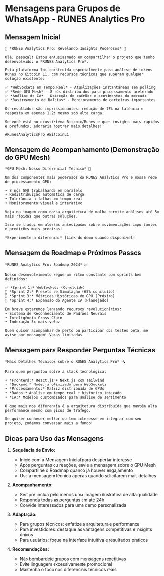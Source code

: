 # Mensagens para Grupos de WhatsApp - RUNES Analytics Pro

## Mensagem Inicial

```
🌟 *RUNES Analytics Pro: Revelando Insights Poderosos* 🌟

Olá, pessoal! Estou entusiasmado em compartilhar o projeto que tenho desenvolvido: o *RUNES Analytics Pro*.

Esta plataforma foi construída especialmente para análise de tokens Runes no Bitcoin L1, com recursos técnicos que superam qualquer solução existente:

✅ *WebSockets em Tempo Real* - Atualizações instantâneas sem polling
✅ *Rede GPU Mesh* - 8 nós distribuídos para processamento acelerado
✅ *Análise de IA* - Detecção de padrões e sentimentos do mercado
✅ *Rastreamento de Baleias* - Monitoramento de carteiras importantes

Os resultados são impressionantes: redução de 78% na latência e resposta em apenas 1.2s mesmo sob alta carga.

Se você está no ecossistema Bitcoin/Runes e quer insights mais rápidos e profundos, adoraria mostrar mais detalhes!

#RunesAnalyticsPro #BitcoinL1
```

## Mensagem de Acompanhamento (Demonstração do GPU Mesh)

```
*GPU Mesh: Nosso Diferencial Técnico* 🚀

Um dos componentes mais poderosos do RUNES Analytics Pro é nossa rede de processamento GPU:

• 8 nós GPU trabalhando em paralelo
• Redistribuição automática de carga
• Tolerância a falhas em tempo real
• Monitoramento visual e interativo

Veja na imagem como nossa arquitetura de malha permite análises até 5x mais rápidas que outras soluções.

Isso se traduz em alertas antecipados sobre movimentações importantes e predições mais precisas!

*Experimente a diferença:* [Link do demo quando disponível]
```

## Mensagem de Roadmap e Próximos Passos

```
*RUNES Analytics Pro: Roadmap 2024* 📈

Nosso desenvolvimento segue um ritmo constante com sprints bem definidos:

✅ *Sprint 1:* WebSockets (Concluído)
🔄 *Sprint 2:* Presets de Simulação (65% concluído)
📅 *Sprint 3:* Métricas Históricas de GPU (Próximo)
📅 *Sprint 4:* Expansão do Agente IA (Planejado)

Em breve estaremos lançando recursos revolucionários:
• Sistema de Reconhecimento de Padrões Neurais
• Inteligência Cross-Chain
• Indexação 5x mais veloz

Quem quiser acompanhar de perto ou participar dos testes beta, me avise por mensagem! Vagas limitadas.
```

## Mensagem para Responder Perguntas Técnicas

```
*Mais Detalhes Técnicos sobre o RUNES Analytics Pro* 🔍

Para quem perguntou sobre a stack tecnológica:

• *Frontend:* React.js + Next.js com Tailwind
• *Backend:* Node.js otimizado para WebSockets
• *Processamento:* Matriz distribuída de GPUs
• *Dados:* Análise em tempo real + histórico indexado
• *IA:* Modelos customizados para análise de sentimento

O que mais nos diferencia é a arquitetura distribuída que mantém alta performance mesmo com picos de tráfego.

Se quiser conhecer melhor ou tem interesse em integrar com seu projeto, podemos conversar mais a fundo!
```

## Dicas para Uso das Mensagens

1. **Sequência de Envio:**
   - Inicie com a Mensagem Inicial para despertar interesse
   - Após perguntas ou reações, envie a mensagem sobre o GPU Mesh
   - Compartilhe o Roadmap quando já houver engajamento
   - Use a mensagem técnica apenas quando solicitarem mais detalhes

2. **Acompanhamento:**
   - Sempre inclua pelo menos uma imagem ilustrativa de alta qualidade
   - Responda todas as perguntas em até 24h
   - Convide interessados para uma demo personalizada

3. **Adaptação:**
   - Para grupos técnicos: enfatize a arquitetura e performance
   - Para investidores: destaque as vantagens competitivas e insights únicos
   - Para usuários: foque na interface intuitiva e resultados práticos

4. **Recomendações:**
   - Não bombardeie grupos com mensagens repetitivas
   - Evite linguagem excessivamente promocional
   - Mantenha o foco nos diferenciais técnicos reais 